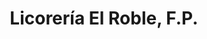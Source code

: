 ---
title: "Licorería El Roble, F.P."
url: /ciudad-guayana/licoreria-el-roble-f-p/
shop: Spirituosen
---